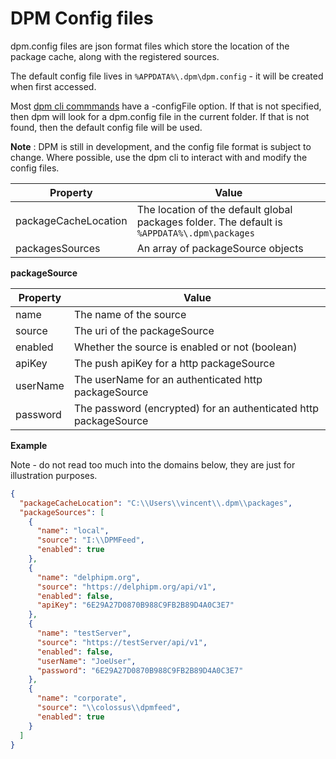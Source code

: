 # DPM Config files

dpm.config files are json format files which store the location of the package cache, along with the registered sources.

The default config file lives in `%APPDATA%\.dpm\dpm.config` - it will be created when first accessed.

Most [dpm cli commmands](../commands.md) have a -configFile option. If that is not specified, then dpm will look for a dpm.config file in the current folder. If that is not found, then the default config file will be used.

**Note** : DPM is still in development, and the config file format is subject to change. Where possible, use the dpm cli to interact with and modify the config files.

| Property             | Value                                                                                        |
| -------------------- | -------------------------------------------------------------------------------------------- |
| packageCacheLocation | The location of the default global packages folder. The default is `%APPDATA%\.dpm\packages` |
| packagesSources      | An array of packageSource objects                                                            |

**packageSource**

| Property | Value                                                            |
| -------- | ---------------------------------------------------------------- |
| name     | The name of the source                                           |
| source   | The uri of the packageSource                                     |
| enabled  | Whether the source is enabled or not (boolean)                   |
| apiKey   | The push apiKey for a http packageSource                         |
| userName | The userName for an authenticated http packageSource             |
| password | The password (encrypted) for an authenticated http packageSource |

**Example**

Note - do not read too much into the domains below, they are just for illustration purposes.

```json
{
  "packageCacheLocation": "C:\\Users\\vincent\\.dpm\\packages",
  "packageSources": [
    {
      "name": "local",
      "source": "I:\\DPMFeed",
      "enabled": true
    },
    {
      "name": "delphipm.org",
      "source": "https://delphipm.org/api/v1",
      "enabled": false,
      "apiKey": "6E29A27D0870B988C9FB2B89D4A0C3E7"
    },
    {
      "name": "testServer",
      "source": "https://testServer/api/v1",
      "enabled": false,
      "userName": "JoeUser",
      "password": "6E29A27D0870B988C9FB2B89D4A0C3E7"
    },
    {
      "name": "corporate",
      "source": "\\colossus\\dpmfeed",
      "enabled": true
    }
  ]
}
```
